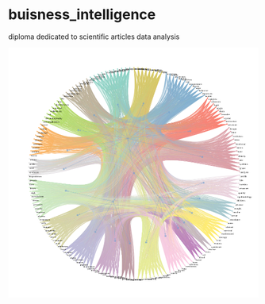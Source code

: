 # buisness_intelligence
diploma dedicated to scientific articles data analysis

![](data/kclustern.png)
